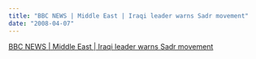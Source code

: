 ```yaml
---
title: "BBC NEWS | Middle East | Iraqi leader warns Sadr movement"
date: "2008-04-07"
---
```


[BBC NEWS | Middle East | Iraqi leader warns Sadr movement](https://news.bbc.co.uk/2/hi/middle_east/7334402.stm)
